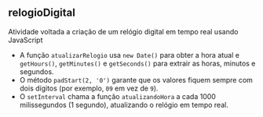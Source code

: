 ## relogioDigital
Atividade voltada a criação de um relógio digital em tempo real usando JavaScript

- A função `atualizarRelogio` usa `new Date()` para obter a hora atual e `getHours()`, `getMinutes()` e `getSeconds()` para extrair as horas, minutos e segundos.
- O método `padStart(2, '0')` garante que os valores fiquem sempre com dois dígitos (por exemplo, `09` em vez de `9`).
- O `setInterval` chama a função `atualizandoHora` a cada 1000 milissegundos (1 segundo), atualizando o relógio em tempo real.

